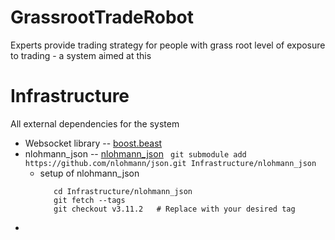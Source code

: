 # GrassrootTradeRobot
Experts provide trading strategy for people with grass root level of exposure to trading - a system aimed at this



# Infrastructure
All external dependencies for the system

* Websocket library -- [boost.beast]()
* nlohmann_json -- [nlohmann_json](https://github.com/nlohmann/json.git)
``` git submodule add https://github.com/nlohmann/json.git Infrastructure/nlohmann_json```
  * setup of nlohmann_json
    ```
       cd Infrastructure/nlohmann_json
       git fetch --tags
       git checkout v3.11.2   # Replace with your desired tag
       ```
* 

 